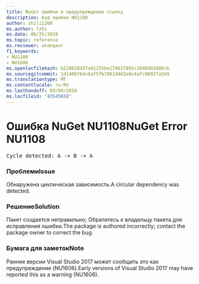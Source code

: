 ```yaml
---
title: NuGet ошибки и предупреждения ссылку
description: Код ошибки NU1108
author: zhili1208
ms.author: lzhi
ms.date: 06/25/2018
ms.topic: reference
ms.reviewer: anangaur
f1_keywords:
- NU1108
- NU1606
ms.openlocfilehash: b228028357e01255be17461f892c3048d02608cb
ms.sourcegitcommit: 1d1406764c6af5fb7801d462e0c4afc9092fa569
ms.translationtype: MT
ms.contentlocale: ru-RU
ms.lasthandoff: 09/04/2018
ms.locfileid: "43545658"
---
```

# <a name="nuget-error-nu1108"></a><span data-ttu-id="5962a-103">Ошибка NuGet NU1108</span><span class="sxs-lookup"><span data-stu-id="5962a-103">NuGet Error NU1108</span></span>

<pre>Cycle detected: A -> B -> A</pre>

### <a name="issue"></a><span data-ttu-id="5962a-104">Проблеми</span><span class="sxs-lookup"><span data-stu-id="5962a-104">Issue</span></span>
<span data-ttu-id="5962a-105">Обнаружена циклическая зависимость.</span><span class="sxs-lookup"><span data-stu-id="5962a-105">A circular dependency was detected.</span></span>

### <a name="solution"></a><span data-ttu-id="5962a-106">Решение</span><span class="sxs-lookup"><span data-stu-id="5962a-106">Solution</span></span>
<span data-ttu-id="5962a-107">Пакет создается неправильно; Обратитесь к владельцу пакета для исправления ошибки.</span><span class="sxs-lookup"><span data-stu-id="5962a-107">The package is authored incorrectly; contact the package owner to correct the bug.</span></span>

### <a name="note"></a><span data-ttu-id="5962a-108">Бумага для заметок</span><span class="sxs-lookup"><span data-stu-id="5962a-108">Note</span></span>
<span data-ttu-id="5962a-109">Ранние версии Visual Studio 2017 может сообщить это как предупреждение (NU1606).</span><span class="sxs-lookup"><span data-stu-id="5962a-109">Early versions of Visual Studio 2017 may have reported this as a warning (NU1606).</span></span>
